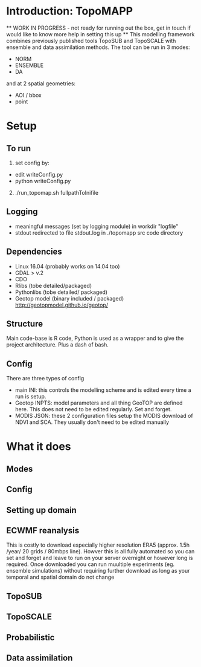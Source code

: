 
# Introduction: TopoMAPP

** WORK IN PROGRESS - not ready for running out the box, get in touch if would like to know more help in setting this up **
This modelling framework combines previously published tools TopoSUB and TopoSCALE with ensemble and data assimilation methods. The tool can be run in 3 modes:
- NORM
- ENSEMBLE
- DA

and at 2 spatial geometries:
- AOI / bbox
- point

# Setup
## To run
1. set config by:
- edit writeConfig.py
- python writeConfig.py
2. ./run_topomap.sh fullpathToInifile

## Logging
- meaningful messages (set by logging module) in workdir "logfile"
- stdout redirected to file stdout.log in ./topomapp src code directory

## Dependencies
- Linux 16.04 (probably works on 14.04 too)
- GDAL > v.2 
- CDO
- Rlibs (tobe detailed/packaged)
- Pythonlibs (tobe detailed/ packaged)
- Geotop model (binary included / packaged) http://geotopmodel.github.io/geotop/

## Structure
Main code-base is R code,  Python is used as a wrapper and to give the project architecture. Plus a dash of bash.

## Config  
There are three types of config
- main INI: this controls the modelling scheme and is edited every time a run is setup.
- Geotop INPTS: model parameters and all thing GeoTOP are defined here. This does not need to be edited regularly. Set and forget.
- MODIS JSON: these 2 configuration files setup the MODIS download of NDVI and SCA. They usually don't need to be edited manually

# What it does

## Modes

## Config

## Setting up domain

## ECWMF reanalysis
This is costly to download especially higher resolution ERA5 (approx. 1.5h /year/ 20 grids / 80mbps line). Howver this is all fully automated so you can set and forget and leave to run on your server overnight or however long is required. Once downloaded you can run muultiple experiments (eg. ensemble simulations) without requiring further download as long as your temporal and spatial domain do not change

## TopoSUB

## TopoSCALE

## Probabilistic

## Data assimilation

##

